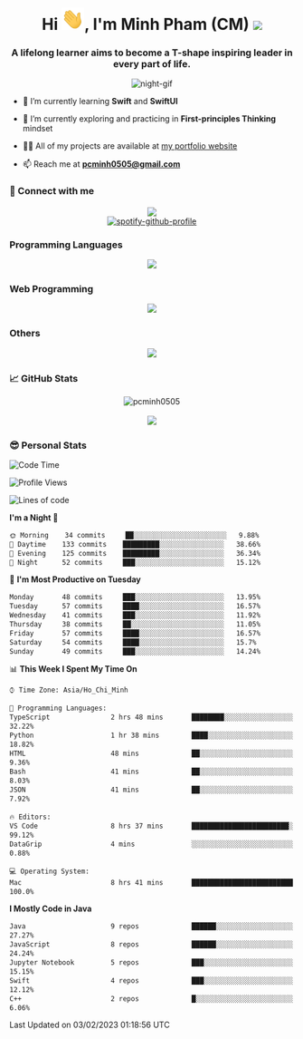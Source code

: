 <h1 align="center">Hi <img src="https://raw.githubusercontent.com/ABSphreak/ABSphreak/master/gifs/Hi.gif" width="40px" />, I'm Minh Pham (CM) <img src="https://media.giphy.com/media/1ynCEtlgMPAeNAqdnu/giphy.gif" width="20px" /> </h1>
<h3 align="center">A lifelong learner aims to become a T-shape inspiring leader in every part of life.</h3>

<p align="center">
  <img src="https://media.giphy.com/media/xUA7bdpLxQhsSQdyog/giphy.gif" alt="night-gif" height="200em"/>
</p>

- 🌱 I’m currently learning **Swift** and **SwiftUI**

- 🔭 I’m currently exploring and practicing in **First-principles Thinking** mindset

- 👨‍💻 All of my projects are available at [my portfolio website](https://pcminh0505.vercel.app/)

- 📫 Reach me at **pcminh0505@gmail.com**


<h3 align="left">🧬 Connect with me</h3>
<p align="center">
<a href="https://linkedin.com/in/pcminh0505" target="blank"><img align="center" src="https://img.shields.io/badge/linkedin-%230077B5.svg?style=for-the-badge&logo=linkedin&logoColor=white" /></a>
<br/>
<a href="https://spotify-github-profile.vercel.app/api/view?uid=217d5ndg2rakxarcnspwomj7q&redirect=true">
  <img height="350em" src="https://spotify-github-profile.vercel.app/api/view?uid=217d5ndg2rakxarcnspwomj7q&cover_image=true&theme=default&bar_color_cover=true" alt="spotify-github-profile" />
</a>
</p>

<h3 align="left">Programming Languages</h3>
<p align="center">
  <a href="https://skillicons.dev">
    <img src="https://skillicons.dev/icons?i=js,ts,go,py,java,swift,solidity,c,cpp" />
  </a>
</p>

<h3 align="left">Web Programming</h3>
<p align="center">
  <a href="https://skillicons.dev">
    <img src="https://skillicons.dev/icons?i=html,css,bootstrap,react,nextjs,graphql,spring,postgres,vercel" />
  </a>
</p>

<h3 align="left">Others</h3>
<p align="center">
  <a href="https://skillicons.dev">
    <img src="https://skillicons.dev/icons?i=tensorflow,figma,aws,firebase,gcp,vscode,visualstudio,androidstudio,arduino" />
  </a>
</p>

<h3 align="left">📈 GitHub Stats</h3>

<p align="center">
<img height="180em" src="https://github-readme-stats.vercel.app/api?username=pcminh0505&count_private=true&show_icons=true&include_all_commits=true&theme=ayu-mirage&show_icons=true&locale=en" alt="pcminh0505" />
<br/><br/>
<img src="https://github-profile-trophy.vercel.app/?username=pcminh0505&theme=onedark&rank=SECRET,SSS,SS,S,AAA,AA,A&column=3" />
</p>

<h3 align="left">😎 Personal Stats</h3>

<!--START_SECTION:waka-->
![Code Time](http://img.shields.io/badge/Code%20Time-723%20hrs%2058%20mins-blue)

![Profile Views](http://img.shields.io/badge/Profile%20Views-5-blue)

![Lines of code](https://img.shields.io/badge/From%20Hello%20World%20I%27ve%20Written-649%20Thousand%20lines%20of%20code-blue)

**I'm a Night 🦉** 

```text
🌞 Morning    34 commits     ██░░░░░░░░░░░░░░░░░░░░░░░   9.88% 
🌆 Daytime    133 commits    █████████░░░░░░░░░░░░░░░░   38.66% 
🌃 Evening    125 commits    █████████░░░░░░░░░░░░░░░░   36.34% 
🌙 Night      52 commits     ███░░░░░░░░░░░░░░░░░░░░░░   15.12%

```
📅 **I'm Most Productive on Tuesday** 

```text
Monday       48 commits     ███░░░░░░░░░░░░░░░░░░░░░░   13.95% 
Tuesday      57 commits     ████░░░░░░░░░░░░░░░░░░░░░   16.57% 
Wednesday    41 commits     ███░░░░░░░░░░░░░░░░░░░░░░   11.92% 
Thursday     38 commits     ██░░░░░░░░░░░░░░░░░░░░░░░   11.05% 
Friday       57 commits     ████░░░░░░░░░░░░░░░░░░░░░   16.57% 
Saturday     54 commits     ████░░░░░░░░░░░░░░░░░░░░░   15.7% 
Sunday       49 commits     ███░░░░░░░░░░░░░░░░░░░░░░   14.24%

```


📊 **This Week I Spent My Time On** 

```text
⌚︎ Time Zone: Asia/Ho_Chi_Minh

💬 Programming Languages: 
TypeScript               2 hrs 48 mins       ████████░░░░░░░░░░░░░░░░░   32.22% 
Python                   1 hr 38 mins        ████░░░░░░░░░░░░░░░░░░░░░   18.82% 
HTML                     48 mins             ██░░░░░░░░░░░░░░░░░░░░░░░   9.36% 
Bash                     41 mins             ██░░░░░░░░░░░░░░░░░░░░░░░   8.03% 
JSON                     41 mins             ██░░░░░░░░░░░░░░░░░░░░░░░   7.92%

🔥 Editors: 
VS Code                  8 hrs 37 mins       ████████████████████████░   99.12% 
DataGrip                 4 mins              ░░░░░░░░░░░░░░░░░░░░░░░░░   0.88%

💻 Operating System: 
Mac                      8 hrs 41 mins       █████████████████████████   100.0%

```

**I Mostly Code in Java** 

```text
Java                     9 repos             ██████░░░░░░░░░░░░░░░░░░░   27.27% 
JavaScript               8 repos             ██████░░░░░░░░░░░░░░░░░░░   24.24% 
Jupyter Notebook         5 repos             ███░░░░░░░░░░░░░░░░░░░░░░   15.15% 
Swift                    4 repos             ███░░░░░░░░░░░░░░░░░░░░░░   12.12% 
C++                      2 repos             █░░░░░░░░░░░░░░░░░░░░░░░░   6.06%

```



 Last Updated on 03/02/2023 01:18:56 UTC
<!--END_SECTION:waka-->


